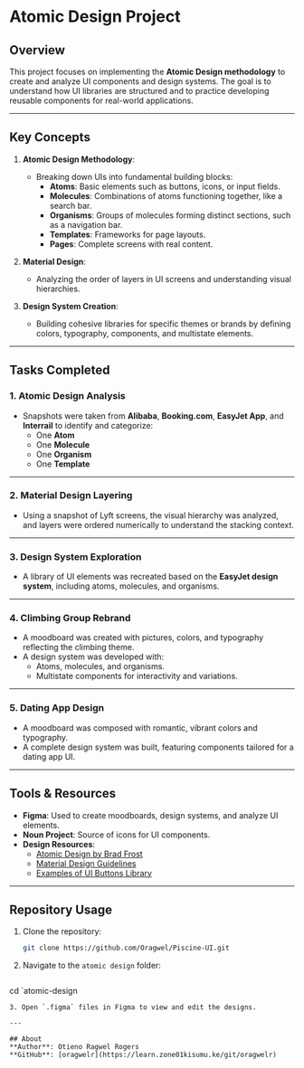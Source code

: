 
# Atomic Design Project

## Overview
This project focuses on implementing the **Atomic Design methodology** to create and analyze UI components and design systems. The goal is to understand how UI libraries are structured and to practice developing reusable components for real-world applications.

---

## Key Concepts
1. **Atomic Design Methodology**:
   - Breaking down UIs into fundamental building blocks:
     - **Atoms**: Basic elements such as buttons, icons, or input fields.
     - **Molecules**: Combinations of atoms functioning together, like a search bar.
     - **Organisms**: Groups of molecules forming distinct sections, such as a navigation bar.
     - **Templates**: Frameworks for page layouts.
     - **Pages**: Complete screens with real content.

2. **Material Design**:
   - Analyzing the order of layers in UI screens and understanding visual hierarchies.

3. **Design System Creation**:
   - Building cohesive libraries for specific themes or brands by defining colors, typography, components, and multistate elements.

---

## Tasks Completed
### **1. Atomic Design Analysis**
- Snapshots were taken from **Alibaba**, **Booking.com**, **EasyJet App**, and **Interrail** to identify and categorize:
  - One **Atom**
  - One **Molecule**
  - One **Organism**
  - One **Template**

---

### **2. Material Design Layering**
- Using a snapshot of Lyft screens, the visual hierarchy was analyzed, and layers were ordered numerically to understand the stacking context.

---

### **3. Design System Exploration**
- A library of UI elements was recreated based on the **EasyJet design system**, including atoms, molecules, and organisms.

---

### **4. Climbing Group Rebrand**
- A moodboard was created with pictures, colors, and typography reflecting the climbing theme.
- A design system was developed with:
  - Atoms, molecules, and organisms.
  - Multistate components for interactivity and variations.

---

### **5. Dating App Design**
- A moodboard was composed with romantic, vibrant colors and typography.
- A complete design system was built, featuring components tailored for a dating app UI.

---

## Tools & Resources
- **Figma**: Used to create moodboards, design systems, and analyze UI elements.
- **Noun Project**: Source of icons for UI components.
- **Design Resources**:
  - [Atomic Design by Brad Frost](https://atomicdesign.bradfrost.com/)
  - [Material Design Guidelines](https://material.io/design)
  - [Examples of UI Buttons Library](https://www.figma.com/community)

---

## Repository Usage
1. Clone the repository:
   ```bash
   git clone https://github.com/Oragwel/Piscine-UI.git
   ```
2. Navigate to the `atomic design` folder: 
   ```
cd `atomic-design
   ```
3. Open `.figma` files in Figma to view and edit the designs.

---

## About
**Author**: Otieno Ragwel Rogers  
**GitHub**: [oragwelr](https://learn.zone01kisumu.ke/git/oragwelr)  
